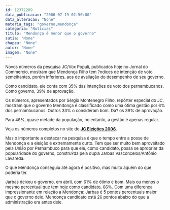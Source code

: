 ```yaml
---
id: 12372289
data_publicacao: "2006-07-19 02:50:00"
data_alteracao: "None"
materia_tags: "governo,mendonça"
categoria: "Notícias"
titulo: "Mendonça é menor que o governo"
sutia: "None"
chapeu: "None"
autor: "None"
imagem: "None"
---
```

<p><FONT size=2></p>
<p><P>Novos números da pesquisa JC/Vox Populi, publicados hoje no Jornal do Commercio, mostram que Mendonça Filho tem ?ndices de intenção de voto semelhantes, porém inferiores, aos de avaliação do desempenho de seu governo. </P></p>
<p><P>Como candidato, ele conta com 35% das intenções de voto dos pernambucanos. Como governo, 39% de aprovação.</P></p>
<p><P>Os números, apresentados por Sérgio Montenegro Filho, repórter especial do JC, mostram que o governo Mendonça é classificado como uma ótima gestão por 6% dos pernambucanos. Outros 33% o consideram bom. Da? os 39% de aprovação.</P></p>
<p><P>Para 46%, quase metade da população, no entanto, a gestão é apenas regular. </P></p>
<p><P>Veja os números completos no site do <B><A href=\"https://jc3.uol.com.br/especiais/eleicoes2006/\" target=_blank>JC&nbsp;Eleições 2006</A></B>.</P></p>
<p><P>Mas o importante a destacar na pesquisa é que o tempo entre a posse de Mendonça e a eleição é extremamente curto. Tem que ser muito bem aproveitado pela União por Pernambuco para que ele, como candidato, possa se apropriar da popularidade do governo, constru?da pela dupla Jarbas Vasconcelos/Antônio Lavareda.</P></p>
<p><P>O que Mendonça conseguiu até agora é positivo, mas muito aquém do que poderia ter.</P></p>
<p><P>Jarbas deixou o governo, em abril, com 61% de ótimo e bom. Mais ou menos o mesmo percentual que tem hoje como candidato, 66%. Com uma diferença impressionante em relação a Mendonça: Jarbas é 5 pontos percentuais maior que o governo dele. Mendonça candidato está 26 pontos abaixo do que a administração era antes dele.</P></FONT> </p>
